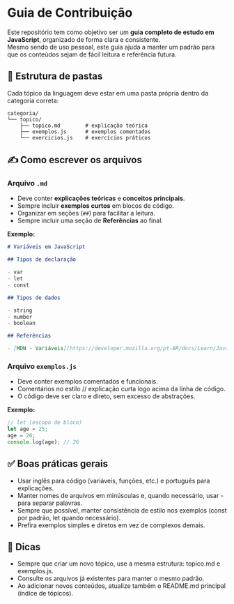 # Guia de Contribuição

Este repositório tem como objetivo ser um **guia completo de estudo em JavaScript**, organizado de forma clara e consistente.  
Mesmo sendo de uso pessoal, este guia ajuda a manter um padrão para que os conteúdos sejam de fácil leitura e referência futura.

## 📂 Estrutura de pastas

Cada tópico da linguagem deve estar em uma pasta própria dentro da categoria correta:

```
categoria/
└── topico/
    ├── topico.md        # explicação teórica
    ├── exemplos.js      # exemplos comentados
    └── exercicios.js    # exercícios práticos
```

## ✍️ Como escrever os arquivos

### Arquivo `.md`

- Deve conter **explicações teóricas** e **conceitos principais**.
- Sempre incluir **exemplos curtos** em blocos de código.
- Organizar em seções (`##`) para facilitar a leitura.
- Sempre incluir uma seção de **Referências** ao final.

**Exemplo:**

```md
# Variáveis em JavaScript

## Tipos de declaração

- var
- let
- const

## Tipos de dados

- string
- number
- boolean

## Referências

- [MDN - Variáveis](https://developer.mozilla.org/pt-BR/docs/Learn/JavaScript/First_steps/Variables)
```

### Arquivo `exemplos.js`

- Deve conter exemplos comentados e funcionais.
- Comentários no estilo // explicação curta logo acima da linha de código.
- O código deve ser claro e direto, sem excesso de abstrações.

**Exemplo:**

```js
// let (escopo de bloco)
let age = 25;
age = 26;
console.log(age); // 26
```

## ✅ Boas práticas gerais

- Usar inglês para código (variáveis, funções, etc.) e português para explicações.
- Manter nomes de arquivos em minúsculas e, quando necessário, usar - para separar palavras.
- Sempre que possível, manter consistência de estilo nos exemplos (const por padrão, let quando necessário).
- Prefira exemplos simples e diretos em vez de complexos demais.

## 📌 Dicas

- Sempre que criar um novo tópico, use a mesma estrutura: topico.md e exemplos.js.
- Consulte os arquivos já existentes para manter o mesmo padrão.
- Ao adicionar novos conteúdos, atualize também o README.md principal (índice de tópicos).
